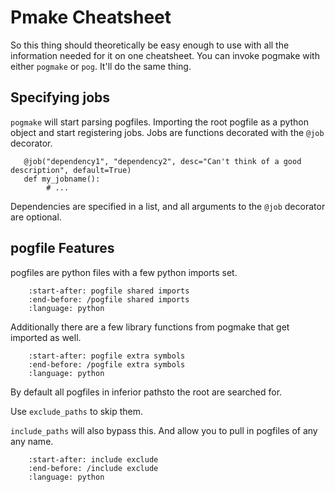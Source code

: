 # Pmake Cheatsheet
So this thing should theoretically be easy enough to use with all the information needed for it on one cheatsheet.
You can invoke pogmake with either `pogmake` or `pog`. It'll do the same thing.

## Specifying jobs

`pogmake` will start parsing pogfiles. Importing the root pogfile as a python object and start registering jobs. Jobs are functions decorated with the `@job` decorator.

```{code} python
   @job("dependency1", "dependency2", desc="Can't think of a good description", default=True)
   def my_jobname():
        # ...
```

Dependencies are specified in a list, and all arguments to the `@job` decorator are optional.

## pogfile Features

pogfiles are python files with a few python imports set.

```{literalinclude} ../../pogmake/core.py
    :start-after: pogfile shared imports
    :end-before: /pogfile shared imports
    :language: python
```

Additionally there are a few library functions from pogmake that get imported as well.

```{literalinclude} ../../pogmake/importer.py
    :start-after: pogfile extra symbols
    :end-before: /pogfile extra symbols
    :language: python
```
By default all pogfiles in inferior pathsto the root are searched for. 

Use `exclude_paths` to skip them.

`include_paths` will also bypass this. And allow you to pull in pogfiles of any any name.

```{literalinclude} ../../tests/pogfile.py
    :start-after: include exclude
    :end-before: /include exclude
    :language: python
```
